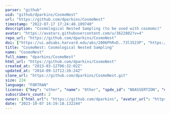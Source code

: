 ```yaml
---
parser: "github"
uid: "github/dparkins/CosmoNest"
url: "https://github.com/dparkins/CosmoNest"
timestamp: "2022-07-17 17:24:48.109740"
description: "Cosmological Nested Sampling (to be used with cosmomc)"
avatar: "https://avatars.githubusercontent.com/u/3622802?v=4"
repo_url: "https://github.com/dparkins/CosmoNest"
doi: ["https://ui.adsabs.harvard.edu/abs/2006PhRvD..73l3523P", "https://ui.adsabs.harvard.edu/abs/2006ApJ...638L..51M", "https://ui.adsabs.harvard.edu/abs/2011ascl.soft10019P/abstract"]
title: "CosmoNest: Cosmological Nested Sampling"
name: "CosmoNest"
full_name: "dparkins/CosmoNest"
html_url: "https://github.com/dparkins/CosmoNest"
created_at: "2013-03-12T06:32:02Z"
updated_at: "2014-09-12T12:26:24Z"
clone_url: "https://github.com/dparkins/CosmoNest.git"
size: 224
language: "FORTRAN"
license: {"key": "other", "name": "Other", "spdx_id": "NOASSERTION", "url": null, "node_id": "MDc6TGljZW5zZTA="}
subscribers_count: 2
owner: {"html_url": "https://github.com/dparkins", "avatar_url": "https://avatars.githubusercontent.com/u/3622802?v=4", "login": "dparkins", "type": "User"}
date: "2023-10-07 14:19:18.132244"
---
```

